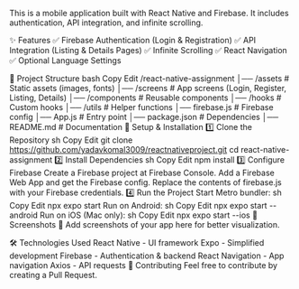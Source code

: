 This is a mobile application built with React Native and Firebase. It includes authentication, API integration, and infinite scrolling.

✨ Features
✅ Firebase Authentication (Login & Registration)
✅ API Integration (Listing & Details Pages)
✅ Infinite Scrolling
✅ React Navigation
✅ Optional Language Settings

📂 Project Structure
bash
Copy
Edit
/react-native-assignment
│── /assets          # Static assets (images, fonts)
│── /screens         # App screens (Login, Register, Listing, Details)
│── /components      # Reusable components
│── /hooks           # Custom hooks
│── /utils           # Helper functions
│── firebase.js      # Firebase config
│── App.js           # Entry point
│── package.json     # Dependencies
│── README.md        # Documentation
🔧 Setup & Installation
1️⃣ Clone the Repository
sh
Copy
Edit
git clone https://github.com/yadavkomal3009/reactnativeproject.git
cd react-native-assignment
2️⃣ Install Dependencies
sh
Copy
Edit
npm install
3️⃣ Configure Firebase
Create a Firebase project at Firebase Console.
Add a Firebase Web App and get the Firebase config.
Replace the contents of firebase.js with your Firebase credentials.
4️⃣ Run the Project
Start Metro bundler:
sh
Copy
Edit
npx expo start
Run on Android:
sh
Copy
Edit
npx expo start --android
Run on iOS (Mac only):
sh
Copy
Edit
npx expo start --ios
📜 Screenshots
📌 Add screenshots of your app here for better visualization.

🛠 Technologies Used
React Native - UI framework
Expo - Simplified development
Firebase - Authentication & backend
React Navigation - App navigation
Axios - API requests
🤝 Contributing
Feel free to contribute by creating a Pull Request.

